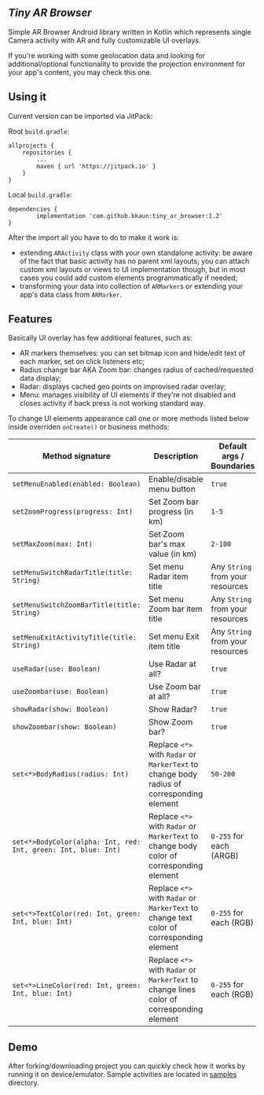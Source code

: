 ## *Tiny AR Browser*

Simple AR Browser Android library written in Kotlin which represents single 
Camera activity with AR and fully customizable UI overlays. 

If you're working with some geolocation data and looking for additional/optional 
functionality to provide the projection environment for your app's content, 
you may check this one.

## Using it

Current version can be imported via JitPack:

Root `build.gradle`:

	allprojects {
		repositories {
			...
			maven { url 'https://jitpack.io' }
		}
	}

Local `build.gradle`:

	dependencies {
	        implementation 'com.github.kkaun:tiny_ar_browser:1.2'
	}

After the import all you have to do to make it work is:
- extending `ARActivity` class with your own standalone activity: be aware of the fact that 
basic activity has no parent xml layouts; you can attach custom xml 
layouts or views to UI implementation though, but in most cases you could add 
custom elements programmatically if needed;
- transforming your data into collection of `ARMarker`s
or extending your app's data class from `ARMarker`.

## Features

Basically UI overlay has few additional features, such as:

- AR markers themselves: you can set bitmap icon and hide/edit text 
of each marker, set on click listeners etc;
- Radius change bar AKA Zoom bar: changes radius of cached/requested data display;
- Radar: displays cached geo points on improvised radar overlay;
- Menu: manages visibility of UI elements if they're not disabled 
and closes activity if back press is not working standard way.

To change UI elements appearance call one or more methods listed below 
inside overriden `onCreate()` or business methods: 

| Method signature                                               | Description | Default args / Boundaries |
|----------------------------------------------------------------|---|---|
| `setMenuEnabled(enabled: Boolean)`                             | Enable/disable menu button  | `true`  |
| `setZoomProgress(progress: Int)`                               | Set Zoom bar progress (in km) | `1-5`  |
| `setMaxZoom(max: Int)`                                         | Set Zoom bar's max value (in km) | `2-100`  |
| `setMenuSwitchRadarTitle(title: String)`                       | Set menu Radar item title  | Any `String` from your resources  |
| `setMenuSwitchZoomBarTitle(title: String)`                     | Set menu Zoom bar item title  | Any `String` from your resources  |
| `setMenuExitActivityTitle(title: String)`                      | Set menu Exit item title  | Any `String` from your resources  |
| `useRadar(use: Boolean)`                                       | Use Radar at all?  | `true`  |
| `useZoombar(use: Boolean)`                                     | Use Zoom bar at all?  | `true`  |
| `showRadar(show: Boolean)`                                     | Show Radar?  | `true`  |
| `showZoombar(show: Boolean)`                                   | Show Zoom bar?  | `true`  |
| `set<*>BodyRadius(radius: Int)`                                | Replace `<*>` with `Radar` or `MarkerText` to change body radius of corresponding element | `50-200`  |
| `set<*>BodyColor(alpha: Int, red: Int, green: Int, blue: Int)` | Replace `<*>` with `Radar` or `MarkerText` to change body color of corresponding element  | `0-255` for each (ARGB)  |
| `set<*>TextColor(red: Int, green: Int, blue: Int)`             | Replace `<*>` with `Radar` or `MarkerText` to change text color of corresponding element  | `0-255` for each (RGB)  |
| `set<*>LineColor(red: Int, green: Int, blue: Int)`             | Replace `<*>` with `Radar` or `MarkerText` to change lines color of corresponding element | `0-255` for each (RGB)  |

## Demo

After forking/downloading project you can quickly check how it works by running 
it on device/emulator. Sample activities are located in 
[samples](https://github.com/kkaun/tiny_ar_browser/tree/master/samples) directory.